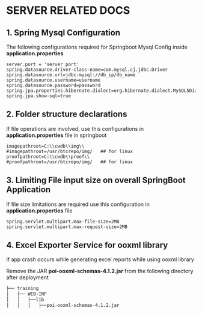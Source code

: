 # SERVER RELATED DOCS


## 1. Spring Mysql Configuration

The following configurations required for Springboot Mysql Config inside **application.properties**

```properties
server.port = 'server port'
spring.datasource.driver-class-name=com.mysql.cj.jdbc.Driver
spring.datasource.url=jdbc:mysql://db_ip/db_name
spring.datasource.username=username
spring.datasource.password=password
spring.jpa.properties.hibernate.dialect=org.hibernate.dialect.MySQL5Dialect
spring.jpa.show-sql=true
```


## 2. Folder structure declarations

If file operations are involved, use this configurations in **application.properties** file in springboot

```properties
imagepathroot=C:\\cwdb\\img\\
#imagepathroot=/usr/btcrepo/img/   ## for linux
proofpathroot=C:\\cwdb\\proof\\
#proofpathroot=/usr/btcrepo/img/   ## for linux
```


## 3. Limiting File input size on overall SpringBoot Application

If file size limitations are required use this configuration in **application.properties** file

```properties
spring.servlet.multipart.max-file-size=2MB
spring.servlet.multipart.max-request-size=2MB
```


## 4. Excel Exporter Service for ooxml library

If app crash occurs while generating excel reports while using ooxml library

Remove the JAR **poi-ooxml-schemas-4.1.2.jar** from the following directory after deployment

```bash
├── training
│   ├── WEB-INF
│   │   ├──lib
|   |   |   ├──poi-ooxml-schemas-4.1.2.jar
```

